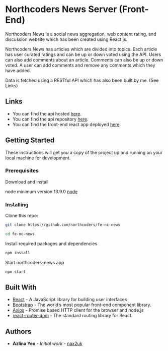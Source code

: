 # Northcoders News Server (Front-End)

Northcoders News is a social news aggregation, web content rating, and discussion website which has been created using React.js.

Northcoders News has articles which are divided into topics. 
Each article has user curated ratings and can be up or down voted using the API. 
Users can also add comments about an article. 
Comments can also be up or down voted. 
A user can add comments and remove any comments which they have added.

Data is fetched using a RESTful API which has also been built by me. (See Links)


## Links
* You can find the api hosted [here](https://nc--news-server.herokuapp.com/api).
* You can find the api repository [here](https://github.com/nax2uk/be-nc-news.git).
* You can find the front-end react app deployed [here](https://northcoders-news-website.netlify.app/).

## Getting Started

These instructions will get you a copy of the project up and running on your local machine for development.

### Prerequisites

Download and install 

 node minimum version 13.9.0 [node](https://nodejs.org/en/download/)


### Installing

Clone this repo:

```bash
git clone https://github.com/northcoders/fe-nc-news

cd fe-nc-news

```

Install required packages and dependencies
```bash
npm install
```

Start northcoders-news app
```bash
npm start
```

## Built With

* [React](https://reactjs.org/) - A JavaScript library for building user interfaces
* [Bootstrap](https://getbootstrap.com/) - The world’s most popular front-end component library.
* [Axios](https://www.npmjs.com/package/axios) - Promise based HTTP client for the browser and node.js
* [react-router-dom](https://www.npmjs.com/package/react-router-dom) - The standard routing library for React.


## Authors

* **Azlina Yeo** - *Initial work* - [nax2uk](https://github.com/nax2uk)

